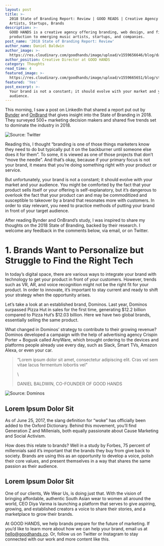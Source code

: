 ```yaml
---
layout: post
title: >-
  2018 State of Branding Report: Review | GOOD READS | Creative Agency | Music
  Artists, Startups, Brands
description: >-
  GOOD HANDS is a creative agency offering branding, web design, and film
  production to emerging music artists, startups, and companies.
post_name: '2018 State of Branding Report: Review'
author_name: Daniel Baldwin
author_image: >-
  https://res.cloudinary.com/goodhands/image/upload/v1559656646/blog/daniel_bpv9mx.png
author_position: Creative Director at GOOD HANDS
category: Thoughts
read_time: 4
featured_image: >-
  https://res.cloudinary.com/goodhands/image/upload/v1559665651/blog/startups-services-branding-lg-1280px_rkasln.jpg
featured: 'Yes'
post_excerpt: >-
  Your brand is not a constant; it should evolve with your market and your
  audience.
---
```

This morning, I saw a post on LinkedIn that shared a report put out by [Bynder](#) and [OnBrand](#) that gives insight into the State of Branding in 2018. They surveyed 500+ marketing decision makers and shared five trends set to dominate the industry in 2018.

![](https://res.cloudinary.com/goodhands/image/upload/v1559566661/blog/blog-post-1_xtvqsr.png "Source: Twitter")

Reading this, I thought “branding is one of those things marketers know they need to do but typically put it on the backburner until someone else does it for them”. To some, it is viewed as one of those projects that don’t “move the needle”. And that’s okay, because if your primary focus is not your brand, it means that you’re doing something right with your product or service.

But unfortunately, your brand is not a constant; it should evolve with your market and your audience. You might be comforted by the fact that your product sells itself or your offering is self-explanatory, but it’s dangerous to overlook the fact that your product can and may be commoditized and susceptible to takeover by a brand that resonates more with customers. In order to stay relevant, you need to practice methods of putting your brand in front of your target audience.

After reading Bynder and OnBrand’s study, I was inspired to share my thoughts on the 2018 State of Branding, backed by their research. I welcome any feedback in the comments below, via email, or on Twitter.

# 1. Brands Want to Personalize but Struggle to Find the Right Tech

In today’s digital space, there are various ways to integrate your brand with technology to get your product in front of your customers. However, trends such as VR, AR, and voice recognition might not be the right fit for your product. In order to innovate, it’s important to stay current and ready to shift your strategy when the opportunity arises.

Let’s take a look at an established brand, Dominos. Last year, Dominos surpassed Pizza Hut in sales for the first time, generating $12.2 billion compared to Pizza Hut’s $12.03 billion. Here we have two global brands, essentially selling the same product.

What changed in Dominos’ strategy to contribute to their growing revenue? Dominos developed a campaign with the help of advertising agency Crispin Porter + Bogusk called AnyWare, which brought ordering to the devices and platforms people already use every day, such as Slack, Smart TVs, Amazon Alexa, or even your car.

> “Lorem ipsum dolor sit amet, consectetur adipiscing elit. Cras vel sem vitae lacus fermentum lobortis vel”
>
> \
>
>
> DANIEL BALDWIN, CO-FOUNDER OF GOOD HANDS

![](https://res.cloudinary.com/goodhands/image/upload/v1559566662/blog/blog-post-2_m53ogn.png "Source: Dominos")

## Lorem Ipsum Dolor Sit

As of June 25, 2017, the slang definition for “woke” has officially been added to the Oxford Dictionary. Behind this movement, you’ll find Generation Z and Millenials, both equally passionate about Cause Marketing and Social Activism.

How does this relate to brands? Well in a study by Forbes, 75 percent of millennials said it’s important that the brands they buy from give back to society. Brands are using this as an opportunity to develop a voice, polish their core values, and present themselves in a way that shares the same passion as their audience.

## Lorem Ipsum Dolor Sit

One of our clients, We Wear Us, is doing just that. With the vision of bringing affordable, authentic South Asian wear to women all around the world, CEO Diya Varma is launching a platform that serves to give aspiring, growing, and established creators a voice to share their stories, and a marketplace to grow their brands.

At GOOD HANDS, we help brands prepare for the future of marketing. If you’d like to learn more about how we can help your brand, email us at hello@goodhands.co. Or, follow us on Twitter or Instagram to stay connected with our work and more content like this.
